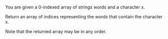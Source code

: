 You are given a 0-indexed array of strings words and a character x.

Return an array of indices representing the words that contain the character x.

Note that the returned array may be in any order.